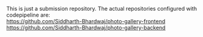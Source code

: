 This is just a submission repository. The actual repositories configured with codepipeline are: <br>
https://github.com/Siddharth-Bhardwaj/photo-gallery-frontend <br>
https://github.com/Siddharth-Bhardwaj/photo-gallery-backend
